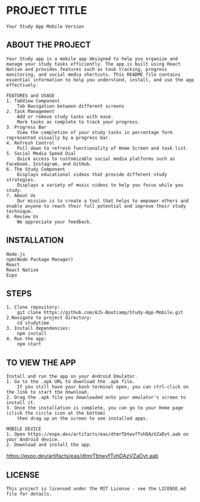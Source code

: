 # PROJECT TITLE
    Your Study App Mobile Version

## ABOUT THE PROJECT
    Your Study app is a mobile app designed to help you organize and manage your study tasks efficiently. The app is built using React Native and provides features such as task tracking, progress monitoring, and social media shortcuts. This README file contains essential information to help you understand, install, and use the app effectively.

    FEATURES and USAGE
    1. TabView Component
        Tab Navigation between different screens
    2. Task Management
        Add or remove study tasks with ease.
        Mark tasks as complete to track your progress.
    3. Progress Bar
        View the completion of your study tasks in percentage form represented visually by a progress bar.
    4. Refresh Control
        Pull down to refresh functionality of Home Screen and task list.
    5. Social Media Speed Dial
        Quick access to customizable social media platforms such as Facebook, Instagram, and GitHub.
    6. The Study Component
        Displays educational videos that provide different study strategies.
        Displays a variety of music videos to help you focus while you study.
    7. About Us
        Our mission is to create a tool that helps to empower others and enable anyone to reach their full potential and improve their study technique. 
    8. Review Us
        We appreciate your feedback.   

## INSTALLATION
    Node.js
    npm(Node Package Manager)
    React
    React Native
    Expo

## STEPS
    1. Clone repository: 
        git clone https://github.com/AJS-Bootcamp/Study-App-Mobile.git
    2.Navigate to project directory:
        cd studytime
    3. Install dependencies:
        npm install
    4. Run the app:
        npm start


## TO VIEW THE APP 
    Install and run the app on your Android Emulator.
    1. Go to the .apk URL to download the .apk file. 
        If you still have your bash terminal open, you can ctrl-click on the link to start the download. 
    2. Drag the .apk file you downloaded onto your emulator's screen to install it. 
    3. Once the installation is complete, you can go to your Home page (click the circle icon at the bottom) 
        then drag up on the screen to see installed apps.
    
    MOBILE DEVICE
    1. Open https://expo.dev/artifacts/eas/dtmrTbtwvfTvhDAzVZaDvt.aab on your Android device.
    2. Download and install the app.
    
https://expo.dev/artifacts/eas/dtmrTbtwvfTvhDAzVZaDvt.aab


    

## LICENSE
    This project is licensed under the MIT License - see the LICENSE.md file for details.
